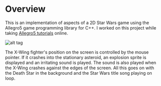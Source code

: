 # Overview
This is an implementation of aspects of a 2D Star Wars game using the Allegro5 game programming library for C++. I worked on this project while taking <a href="https://www.youtube.com/playlist?list=PL6B459AAE1642C8B4">Allegro5 tutorials</a> online.

![alt tag](https://raw.githubusercontent.com/ckjoshi9/Allegro5-Star-Wars/master/screenshot.png)

The X-Wing fighter's position on the screen is controlled by the mouse pointer. If it crashes into the stationary asteroid, an explosion sprite is displayed and an irritating sound is played. The sound is also played when the X-Wing crashes against the edges of the screen. All this goes on with the Death Star in the background and the Star Wars title song playing on loop.
